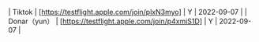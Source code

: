 | Tiktok | [https://testflight.apple.com/join/plxN3myo] | Y | 2022-09-07 |
| Donar（yun） | [https://testflight.apple.com/join/p4xmiS1D] | Y | 2022-09-07 |
